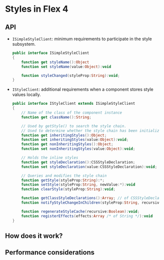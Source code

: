 # Styles in Flex 4

## API

*   `ISimpleStyleClient`: minimum requirements to participate in the style
    subsystem.

    ```actionscript
    public interface ISimpleStyleClient
    {
        function get styleName():Object
        function set styleName(value:Object):void

        function styleChanged(styleProp:String):void;
    }
    ```

*   `IStyleClient`: additional requirements when a component stores style values
    locally.

    ```actionscript
    public interface IStyleClient extends ISimpleStyleClient
    {
        // Name of the class of the component instance
        function get className():String;

        // Used by getStyle() to search the style chain.
        // Used to determine whether the style chain has been initialized or not.
        function get inheritingStyles():Object;
        function set inheritingStyles(value:Object):void;
        function get nonInheritingStyles():Object;
        function set nonInheritingStyles(value:Object):void;

        // Holds the inline styles
        function get styleDeclaration():CSSStyleDeclaration;
        function set styleDeclaration(value:CSSStyleDeclaration):void;

        // Queries and modifies the style chain
        function getStyle(styleProp:String):*;
        function setStyle(styleProp:String, newValue:*):void
        function clearStyle(styleProp:String):void;

        function getClassStyleDeclarations():Array; // of CSSStyleDeclaration;
        function notifyStyleChangeInChildren(styleProp:String, recursive:Boolean):void;

        function regenerateStyleCache(recursive:Boolean):void;
        function registerEffects(effects:Array /* of String */):void
    }
    ```

## How does it work?

## Performance considerations
